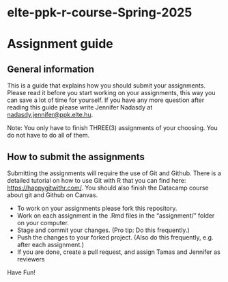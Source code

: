 # elte-ppk-r-course-Spring-2025

# Assignment guide
## General information
This is a guide that explains how you should submit your assignments. Please read it before you start working on your assignments, this way you can save a lot of time for yourself. If you have any more question after reading this guide please write Jennifer Nadasdy at nadasdy.jennifer@ppk.elte.hu.

Note: You only have to finish THREE(3) assignments of your choosing. You do not have to do all of them.

## How to submit the assignments
Submitting the assignments will require the use of Git and Github. There is a detailed tutorial on how to use Git with R that you can find here: https://happygitwithr.com/. You should also finish the Datacamp course about git and Github on Canvas.

- To work on your assignments please fork this repository.
- Work on each assignment in the .Rmd files in the “assignment/” folder on your computer.
- Stage and commit your changes. (Pro tip: Do this frequently.)
- Push the changes to your forked project. (Also do this frequently, e.g. after each assignment.)
- If you are done, create a pull request, and assign Tamas and Jennifer as reviewers

Have Fun!
